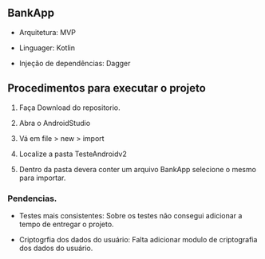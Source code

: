 ## BankApp

-   Arquitetura: MVP
    
-   Linguager: Kotlin
    
-   Injeção de dependências: Dagger
    

## Procedimentos para executar o projeto

1.  Faça Download do repositorio.
    
2.  Abra o AndroidStudio
    
3.  Vá em file > new > import
    
4.  Localize a pasta TesteAndroidv2
    
5.  Dentro da pasta devera conter um arquivo BankApp selecione o mesmo para importar.

### Pendencias.
- Testes mais consistentes: Sobre os testes não consegui adicionar a tempo de entregar o projeto.

- Criptogrfia dos dados do usuário: Falta adicionar modulo de criptografia dos dados do usuário.